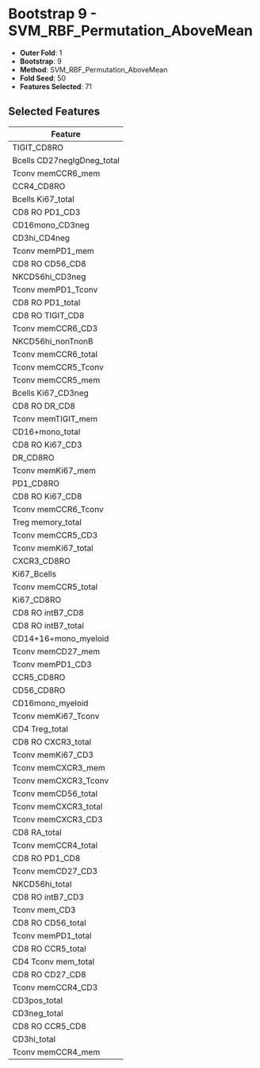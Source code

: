# Bootstrap 9 - SVM_RBF_Permutation_AboveMean

- **Outer Fold**: 1
- **Bootstrap**: 9
- **Method**: SVM_RBF_Permutation_AboveMean
- **Fold Seed**: 50
- **Features Selected**: 71

## Selected Features

| Feature |
|---------|
| TIGIT_CD8RO |
| Bcells CD27negIgDneg_total |
| Tconv memCCR6_mem |
| CCR4_CD8RO |
| Bcells Ki67_total |
| CD8 RO PD1_CD3 |
| CD16mono_CD3neg |
| CD3hi_CD4neg |
| Tconv memPD1_mem |
| CD8 RO CD56_CD8 |
| NKCD56hi_CD3neg |
| Tconv memPD1_Tconv |
| CD8 RO PD1_total |
| CD8 RO TIGIT_CD8 |
| Tconv memCCR6_CD3 |
| NKCD56hi_nonTnonB |
| Tconv memCCR6_total |
| Tconv memCCR5_Tconv |
| Tconv memCCR5_mem |
| Bcells Ki67_CD3neg |
| CD8 RO DR_CD8 |
| Tconv memTIGIT_mem |
| CD16+mono_total |
| CD8  RO Ki67_CD3 |
| DR_CD8RO |
| Tconv memKi67_mem |
| PD1_CD8RO |
| CD8 RO Ki67_CD8 |
| Tconv memCCR6_Tconv |
| Treg memory_total |
| Tconv memCCR5_CD3 |
| Tconv memKi67_total |
| CXCR3_CD8RO |
| Ki67_Bcells |
| Tconv memCCR5_total |
| Ki67_CD8RO |
| CD8 RO intB7_CD8 |
| CD8 RO intB7_total |
| CD14+16+mono_myeloid |
| Tconv memCD27_mem |
| Tconv memPD1_CD3 |
| CCR5_CD8RO |
| CD56_CD8RO |
| CD16mono_myeloid |
| Tconv memKi67_Tconv |
| CD4 Treg_total |
| CD8 RO CXCR3_total |
| Tconv memKi67_CD3 |
| Tconv memCXCR3_mem |
| Tconv memCXCR3_Tconv |
| Tconv memCD56_total |
| Tconv memCXCR3_total |
| Tconv memCXCR3_CD3 |
| CD8 RA_total |
| Tconv memCCR4_total |
| CD8 RO PD1_CD8 |
| Tconv memCD27_CD3 |
| NKCD56hi_total |
| CD8 RO intB7_CD3 |
| Tconv mem_CD3 |
| CD8 RO CD56_total |
| Tconv memPD1_total |
| CD8 RO CCR5_total |
| CD4 Tconv mem_total |
| CD8 RO CD27_CD8 |
| Tconv memCCR4_CD3 |
| CD3pos_total |
| CD3neg_total |
| CD8 RO CCR5_CD8 |
| CD3hi_total |
| Tconv memCCR4_mem |
